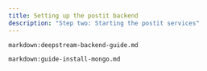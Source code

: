 ```yaml
---
title: Setting up the postit backend
description: "Step two: Starting the postit services"
---
```


`markdown:deepstream-backend-guide.md`

`markdown:guide-install-mongo.md`